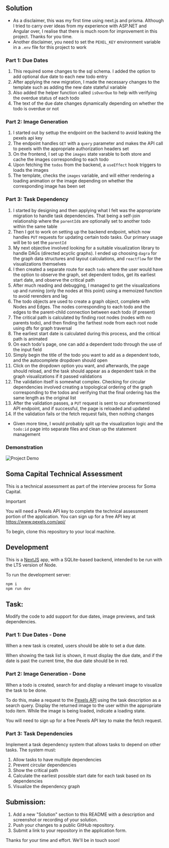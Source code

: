 ## Solution

- As a disclaimer, this was my first time using next.js and prisma. Although I tried to carry over ideas from my experience with ASP.NET and Angular over, I realise that there is much room for improvement in this project. Thanks for you time.
- Another disclaimer, you need to set the `PEXEL_KEY` environment variable in a `.env` file for this project to work

### Part 1: Due Dates
1. This required some changes to the sql schema. I added the option to add optional due date to each new todo entry
2. After applying the new migration, I made the necessary changes to the template such as adding the new date stateful variable
3. Also added the helper function called `isOverDue` to help with verifying the overdue status of each todo
4. The text of the due date changes dynamically depending on whether the todo is overdue or not


### Part 2: Image Generation

1. I started out by settup the endpoint on the backend to avoid leaking the pexels api key
2. The endpoint handles `GET` with a `query` parameter and makes the API call to pexels with the appropriate authorization headers set
3. On the frontend, I set up the `images` state varable to both store and cache the images corresponding to each todo
4. Upon fetching the `todos` from the backend, a `useEffect` hook triggers to loads the images
5. The template, checks the `images` variable, and will either rendering a loading animation or the image depending on whether the corresponding image has been set

### Part 3: Task Dependency

1. I started by designing and then applying what I felt was the appropriate migration to handle task dependencies. That being a self-join relationship where the `parentId`s are optionally set to another todo within the same table
2. Then I got to work on setting up the backend endpoint, which now handles `PUT` requests for updating certain todo tasks. Our primary usage will be to set the `parentId`
3. My next objective involved looking for a suitable visualization library to handle DAGs (directed acyclic graphs). I ended up choosing `dagra` for the graph data structures and layout calculations, and `reactflow` for the visualizations themselves
4. I then created a separate route for each `todo` where the user would have the option to observe the graph, set dependent todos, get its earliest start date, and observe the critical path
4. After much reading and debugging, I managed to get the visualizations up and running (only the nodes at this point) using a memoized function to avoid rerenders and lag
6. The todo objects are used to create a graph object, complete with Nodes and Edges. The nodes corresponding to each todo and the edges to the parent-child connection between each todo (if present)
7. The critical path is calculated by finding root nodes (nodes with no parents todo), and then finding the farthest node from each root node using dfs for graph traversal
8. The earliest start date is calculated during this process, and the critical path is animated
9. On each todo's page, one can add a dependent todo through the use of the input field
10. Simply begin the title of the todo you want to add as a dependent todo, and the autocomplete dropdown should open
11. Click on the dropdown option you want, and afterwards, the page should reload, and the task should appear as a dependent task in the graph visualizations if it passed validations
12. The validation itself is somewhat complex. Checking for circular dependencies involved creating a topological ordering of the graph corresponding to the todos and verifying that the final ordering has the same length as the original list
13. After the validation passes, a `PUT` request is sent to our aforementioned API endpoint, and if successful, the page is reloaded and updated
14. If the validation fails or the fetch request fails, then nothing changes

- Given more time, I would probably split up the visualization logic and the `todo:id` page into separate files and clean up the statement management

### Demonstration

![Project Demo](/gif/demonstration.gif)

## Soma Capital Technical Assessment

This is a technical assessment as part of the interview process for Soma Capital.

> [!IMPORTANT]  
> You will need a Pexels API key to complete the technical assessment portion of the application. You can sign up for a free API key at https://www.pexels.com/api/  

To begin, clone this repository to your local machine.

## Development

This is a [NextJS](https://nextjs.org) app, with a SQLite-based backend, intended to be run with the LTS version of Node.

To run the development server:

```bash
npm i
npm run dev
```

## Task:

Modify the code to add support for due dates, image previews, and task dependencies.

### Part 1: Due Dates - Done

When a new task is created, users should be able to set a due date.

When showing the task list is shown, it must display the due date, and if the date is past the current time, the due date should be in red.

### Part 2: Image Generation - Done

When a todo is created, search for and display a relevant image to visualize the task to be done. 

To do this, make a request to the [Pexels API](https://www.pexels.com/api/) using the task description as a search query. Display the returned image to the user within the appropriate todo item. While the image is being loaded, indicate a loading state.

You will need to sign up for a free Pexels API key to make the fetch request. 

### Part 3: Task Dependencies

Implement a task dependency system that allows tasks to depend on other tasks. The system must:

1. Allow tasks to have multiple dependencies
2. Prevent circular dependencies
3. Show the critical path
4. Calculate the earliest possible start date for each task based on its dependencies
5. Visualize the dependency graph

## Submission:

1. Add a new "Solution" section to this README with a description and screenshot or recording of your solution. 
2. Push your changes to a public GitHub repository.
3. Submit a link to your repository in the application form.

Thanks for your time and effort. We'll be in touch soon!
